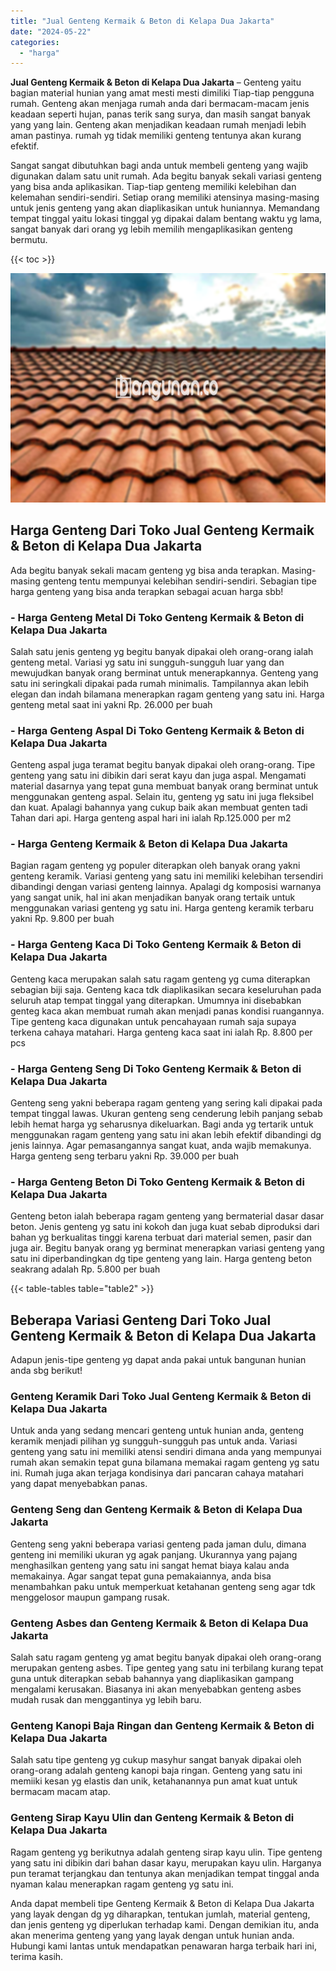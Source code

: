 ```yaml
---
title: "Jual Genteng Kermaik & Beton di Kelapa Dua Jakarta"
date: "2024-05-22"
categories: 
  - "harga"
---
```


**Jual Genteng Kermaik & Beton di Kelapa Dua Jakarta** – Genteng yaitu bagian material hunian yang amat mesti mesti dimiliki Tiap-tiap pengguna rumah. Genteng akan menjaga rumah anda dari bermacam-macam jenis keadaan seperti hujan, panas terik sang surya, dan masih sangat banyak yang yang lain. Genteng akan menjadikan keadaan rumah menjadi lebih aman pastinya. rumah yg tidak memiliki genteng tentunya akan kurang efektif.

Sangat sangat dibutuhkan bagi anda untuk membeli genteng yang wajib digunakan dalam satu unit rumah. Ada begitu banyak sekali variasi genteng yang bisa anda aplikasikan. Tiap-tiap genteng memiliki kelebihan dan kelemahan sendiri-sendiri. Setiap orang memiliki atensinya masing-masing untuk jenis genteng yang akan diaplikasikan untuk huniannya. Memandang tempat tinggal yaitu lokasi tinggal yg dipakai dalam bentang waktu yg lama, sangat banyak dari orang yg lebih memilih mengaplikasikan genteng bermutu.

{{< toc >}}

![Jual Genteng Kermaik & Beton di Kelapa Dua Jakarta](/images/genteng-minimalis-murah32.png)

## Harga Genteng Dari Toko Jual Genteng Kermaik & Beton di Kelapa Dua Jakarta

Ada begitu banyak sekali macam genteng yg bisa anda terapkan. Masing-masing genteng tentu mempunyai kelebihan sendiri-sendiri. Sebagian tipe harga genteng yang bisa anda terapkan sebagai acuan harga sbb!

### \- Harga Genteng Metal Di Toko Genteng Kermaik & Beton di Kelapa Dua Jakarta

Salah satu jenis genteng yg begitu banyak dipakai oleh orang-orang ialah genteng metal. Variasi yg satu ini sungguh-sungguh luar yang dan mewujudkan banyak orang berminat untuk menerapkannya. Genteng yang satu ini seringkali dipakai pada rumah minimalis. Tampilannya akan lebih elegan dan indah bilamana menerapkan ragam genteng yang satu ini. Harga genteng metal saat ini yakni Rp. 26.000 per buah

### \- Harga Genteng Aspal Di Toko Genteng Kermaik & Beton di Kelapa Dua Jakarta

Genteng aspal juga teramat begitu banyak dipakai oleh orang-orang. Tipe genteng yang satu ini dibikin dari serat kayu dan juga aspal. Mengamati material dasarnya yang tepat guna membuat banyak orang berminat untuk menggunakan genteng aspal. Selain itu, genteng yg satu ini juga fleksibel dan kuat. Apalagi bahannya yang cukup baik akan membuat genten tadi Tahan dari api. Harga genteng aspal hari ini ialah Rp.125.000 per m2

### \- Harga Genteng Kermaik & Beton di Kelapa Dua Jakarta

Bagian ragam genteng yg populer diterapkan oleh banyak orang yakni genteng keramik. Variasi genteng yang satu ini memiliki kelebihan tersendiri dibandingi dengan variasi genteng lainnya. Apalagi dg komposisi warnanya yang sangat unik, hal ini akan menjadikan banyak orang tertaik untuk menggunakan variasi genteng yg satu ini. Harga genteng keramik terbaru yakni Rp. 9.800 per buah

### \- Harga Genteng Kaca Di Toko Genteng Kermaik & Beton di Kelapa Dua Jakarta

Genteng kaca merupakan salah satu ragam genteng yg cuma diterapkan sebagian biji saja. Genteng kaca tdk diaplikasikan secara keseluruhan pada seluruh atap tempat tinggal yang diterapkan. Umumnya ini disebabkan genteg kaca akan membuat rumah akan menjadi panas kondisi ruangannya. Tipe genteng kaca digunakan untuk pencahayaan rumah saja supaya terkena cahaya matahari. Harga genteng kaca saat ini ialah Rp. 8.800 per pcs

### \- Harga Genteng Seng Di Toko Genteng Kermaik & Beton di Kelapa Dua Jakarta

Genteng seng yakni beberapa ragam genteng yang sering kali dipakai pada tempat tinggal lawas. Ukuran genteng seng cenderung lebih panjang sebab lebih hemat harga yg seharusnya dikeluarkan. Bagi anda yg tertarik untuk menggunakan ragam genteng yang satu ini akan lebih efektif dibandingi dg jenis lainnya. Agar pemasangannya sangat kuat, anda wajib memakunya. Harga genteng seng terbaru yakni Rp. 39.000 per buah

### \- Harga Genteng Beton Di Toko Genteng Kermaik & Beton di Kelapa Dua Jakarta

Genteng beton ialah beberapa ragam genteng yang bermaterial dasar dasar beton. Jenis genteng yg satu ini kokoh dan juga kuat sebab diproduksi dari bahan yg berkualitas tinggi karena terbuat dari material semen, pasir dan juga air. Begitu banyak orang yg berminat menerapkan variasi genteng yang satu ini diperbandingkan dg tipe genteng yang lain. Harga genteng beton seakrang adalah Rp. 5.800 per buah

{{< table-tables table="table2" >}}

## Beberapa Variasi Genteng Dari Toko Jual Genteng Kermaik & Beton di Kelapa Dua Jakarta

Adapun jenis-tipe genteng yg dapat anda pakai untuk bangunan hunian anda sbg berikut!

### Genteng Keramik Dari Toko Jual Genteng Kermaik & Beton di Kelapa Dua Jakarta

Untuk anda yang sedang mencari genteng untuk hunian anda, genteng keramik menjadi pilihan yg sungguh-sungguh pas untuk anda. Variasi genteng yang satu ini memiliki atensi sendiri dimana anda yang mempunyai rumah akan semakin tepat guna bilamana memakai ragam genteng yg satu ini. Rumah juga akan terjaga kondisinya dari pancaran cahaya matahari yang dapat menyebabkan panas.

### Genteng Seng dan Genteng Kermaik & Beton di Kelapa Dua Jakarta

Genteng seng yakni beberapa variasi genteng pada jaman dulu, dimana genteng ini memiliki ukuran yg agak panjang. Ukurannya yang pajang menghasilkan genteng yang satu ini sangat hemat biaya kalau anda memakainya. Agar sangat tepat guna pemakaiannya, anda bisa menambahkan paku untuk memperkuat ketahanan genteng seng agar tdk menggelosor maupun gampang rusak.

### Genteng Asbes dan Genteng Kermaik & Beton di Kelapa Dua Jakarta

Salah satu ragam genteng yg amat begitu banyak dipakai oleh orang-orang merupakan genteng asbes. Tipe genteg yang satu ini terbilang kurang tepat guna untuk diterapkan sebab bahannya yang diaplikasikan gampang mengalami kerusakan. Biasanya ini akan menyebabkan genteng asbes mudah rusak dan menggantinya yg lebih baru.

### Genteng Kanopi Baja Ringan dan Genteng Kermaik & Beton di Kelapa Dua Jakarta

Salah satu tipe genteng yg cukup masyhur sangat banyak dipakai oleh orang-orang adalah genteng kanopi baja ringan. Genteng yang satu ini memiiki kesan yg elastis dan unik, ketahanannya pun amat kuat untuk bermacam macam atap.

### Genteng Sirap Kayu Ulin dan Genteng Kermaik & Beton di Kelapa Dua Jakarta

Ragam genteng yg berikutnya adalah genteng sirap kayu ulin. Tipe genteng yang satu ini dibikin dari bahan dasar kayu, merupakan kayu ulin. Harganya pun teramat terjangkau dan tentunya akan menjadikan tempat tinggal anda nyaman kalau menerapkan ragam genteng yg satu ini.

Anda dapat membeli tipe Genteng Kermaik & Beton di Kelapa Dua Jakarta yang layak dengan dg yg diharapkan, tentukan jumlah, material genteng, dan jenis genteng yg diperlukan terhadap kami. Dengan demikian itu, anda akan menerima genteng yang yang layak dengan untuk hunian anda. Hubungi kami lantas untuk mendapatkan penawaran harga terbaik hari ini, terima kasih.
